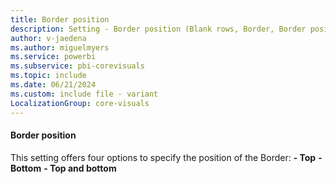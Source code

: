 ```yaml
---
title: Border position
description: Setting - Border position (Blank rows, Border, Border position)
author: v-jaedena
ms.author: miguelmyers
ms.service: powerbi
ms.subservice: pbi-corevisuals
ms.topic: include
ms.date: 06/21/2024
ms.custom: include file - variant
LocalizationGroup: core-visuals
---
```

#### Border position

This setting offers four options to specify the position of the Border:
**- Top**
**- Bottom**
**- Top and bottom**
